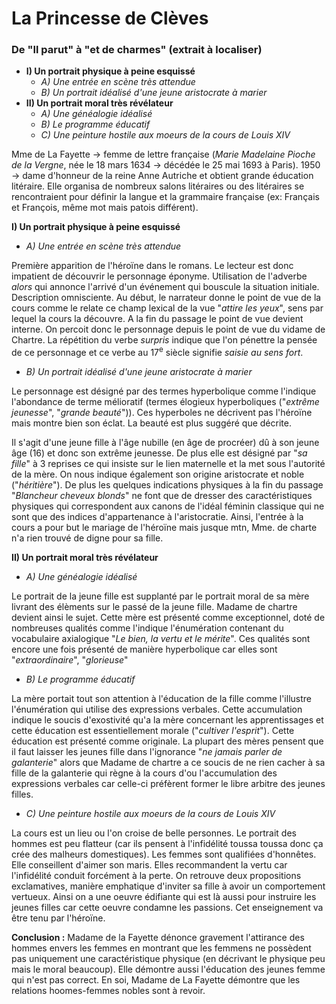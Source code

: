 # La Princesse de Clèves
### De "Il parut" à "et de charmes" (extrait à localiser)

* **I) Un portrait physique à peine esquissé**
    * *A) Une entrée en scène très attendue*
    * *B) Un portrait idéalisé d'une jeune aristocrate à marier*
* **II) Un portrait moral très révélateur**
    * *A) Une généalogie idéalisé*
    * *B) Le programme éducatif*
    * *C) Une peinture hostile aux moeurs de la cours de Louis XIV*

Mme de La Fayette -> femme de lettre française (*Marie Madelaine Pioche de la Vergne*, née le 18 mars 1634 -> décédée le 25 mai 1693 à Paris). 1950 -> dame d'honneur de la reine Anne Autriche et obtient grande éducation litéraire. Elle organisa de nombreux salons litéraires ou des litéraires se rencontraient pour définir la langue et la grammaire française (ex: Français et François, même mot mais patois différent).

**I) Un portrait physique à peine esquissé**
* *A) Une entrée en scène très attendue*

Première apparition de l'héroïne dans le romans. Le lecteur est donc impatient de découvrir le personnage éponyme. Utilisation de l'adverbe *alors* qui annonce l'arrivé d'un événement qui bouscule la situation initiale. Description omnisciente. Au début, le narrateur donne le point de vue de la cours comme le relate ce champ lexical de la vue "*attire les yeux*", sens par lequel la cours la découvre. A la fin du passage le point de vue devient interne. On percoit donc le personnage depuis le point de vue du vidame de Chartre. La répétition du verbe *surpris* indique que l'on pénettre la pensée de ce personnage et ce verbe au 17<sup>e</sup> siècle signifie *saisie au sens fort*.
* *B) Un portrait idéalisé d'une jeune aristocrate à marier*

Le personnage est désigné par des termes hyperbolique comme l'indique l'abondance de terme mélioratif (termes élogieux hyperboliques ("*extrême jeunesse*", "*grande beauté*")). Ces hyperboles ne décrivent pas l'héroïne mais montre bien son éclat. La beauté est plus suggéré que décrite.

Il s'agit d'une jeune fille à l'âge nubille (en âge de procréer) dû à son jeune âge (16) et donc son extrême jeunesse. De plus elle est désigné par "*sa fille*" à 3 reprises ce qui insiste sur le lien maternelle et la met sous l'autorité de la mère. On nous indique également son origine aristocrate et noble ("*héritière*"). De plus les quelques indications physiques à la fin du passage "*Blancheur cheveux blonds*" ne font que de dresser des caractéristiques physiques qui correspondent aux canons de l'idéal féminin classique qui ne sont que des indices d'appartenance à l'aristocratie. Ainsi, l'entrée à la cours a pour but le mariage de l'héroïne mais jusque mtn, Mme. de charte n'a rien trouvé de digne pour sa fille.

**II) Un portrait moral très révélateur**
* *A) Une généalogie idéalisé*

Le portrait de la jeune fille est supplanté par le portrait moral de sa mère livrant des élèments sur le passé de la jeune fille. Madame de chartre devient ainsi le sujet. Cette mère est présenté comme exceptionnel, doté de nombreuses qualités comme l'indique l'énumération contenant du vocabulaire axialogique "*Le bien, la vertu et le mérite*". Ces qualités sont encore une fois présenté de manière hyperbolique car elles sont "*extraordinaire*", "*glorieuse*"

* *B) Le programme éducatif*

La mère portait tout son attention à l'éducation de la fille comme l'illustre l'énumération qui utilise des expressions verbales. Cette accumulation indique le soucis d'exostivité qu'a la mère concernant les apprentissages et cette éducation est essentiellement morale ("*cultiver l'esprit*"). Cette éducation est présenté comme originale. La plupart des mères pensent que il faut laisser les jeunes fille dans l'ignorance "*ne jamais parler de galanterie*" alors que Madame de chartre a ce soucis de ne rien cacher à sa fille de la galanterie qui règne à la cours d'ou l'accumulation des expressions verbales car celle-ci préfèrent former le libre arbitre des jeunes filles.

*  *C) Une peinture hostile aux moeurs de la cours de Louis XIV*

La cours est un lieu ou l'on croise de belle personnes. Le portrait des hommes est peu flatteur (car ils pensent à l'infidélité toussa toussa donc ça crée des malheurs domestiques). Les femmes sont qualifiées d'honnêtes. Elle conseillent d'aimer son maris. Elles recommandent la vertu car l'infidélité conduit forcément à la perte. On retrouve deux propositions exclamatives, manière emphatique d'inviter sa fille à avoir un comportement vertueux. Ainsi on a une oeuvre édifiante qui est là aussi pour instruire les jeunes filles car cette oeuvre condamne les passions. Cet enseignement va être tenu par l'héroïne.

**Conclusion :** Madame de la Fayette dénonce gravement l'attirance des hommes envers les femmes en montrant que les femmens ne possèdent pas uniquement une caractéristique physique (en décrivant le physique peu mais le moral beaucoup). Elle démontre aussi l'éducation des jeunes femme qui n'est pas correct. En soi, Madame de La Fayette démontre que les relations hoomes-femmes nobles sont à revoir.
